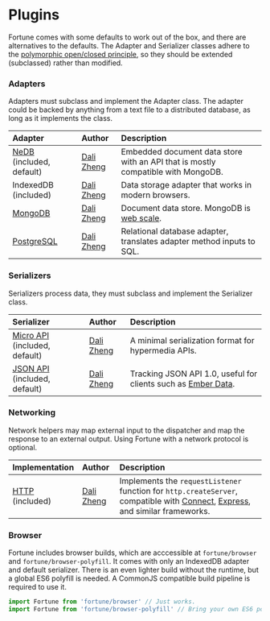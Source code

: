 # Plugins

Fortune comes with some defaults to work out of the box, and there are alternatives to the defaults. The Adapter and Serializer classes adhere to the [polymorphic open/closed principle](https://en.wikipedia.org/wiki/Open/closed_principle#Polymorphic_open.2Fclosed_principle), so they should be extended (subclassed) rather than modified.


### Adapters

Adapters must subclass and implement the Adapter class. The adapter could be backed by anything from a text file to a distributed database, as long as it implements the class.

| Adapter          | Author         | Description                             |
|:-----------------|:---------------|:----------------------------------------|
| [NeDB](https://github.com/louischatriot/nedb) (included, default) | [Dali Zheng](http://daliwa.li) | Embedded document data store with an API that is mostly compatible with MongoDB. |
| IndexedDB (included) | [Dali Zheng](http://daliwa.li) | Data storage adapter that works in modern browsers. |
| [MongoDB](https://github.com/fortunejs/fortune-mongodb) | [Dali Zheng](http://daliwa.li) | Document data store. MongoDB is [web scale](http://www.mongodb-is-web-scale.com/). |
| [PostgreSQL](https://github.com/fortunejs/fortune-pg) | [Dali Zheng](http://daliwa.li) | Relational database adapter, translates adapter method inputs to SQL. |


### Serializers

Serializers process data, they must subclass and implement the Serializer class.

| Serializer       | Author         | Description                             |
|:-----------------|:---------------|:----------------------------------------|
| [Micro API](http://micro-api.org) (included, default) | [Dali Zheng](http://daliwa.li) | A minimal serialization format for hypermedia APIs. |
| [JSON API](http://jsonapi.org) (included, default) | [Dali Zheng](http://daliwa.li) | Tracking JSON API 1.0, useful for clients such as [Ember Data](https://github.com/emberjs/data). |


### Networking

Network helpers may map external input to the dispatcher and map the response to an external output. Using Fortune with a network protocol is optional.

| Implementation   | Author         | Description                             |
|:-----------------|:---------------|:----------------------------------------|
| [HTTP](http://fortunejs.com/api/#net-http) (included) | [Dali Zheng](http://daliwa.li) | Implements the `requestListener` function for `http.createServer`, compatible with [Connect](https://github.com/senchalabs/connect), [Express](http://expressjs.com/), and similar frameworks. |


### Browser

Fortune includes browser builds, which are acccessible at `fortune/browser` and `fortune/browser-polyfill`. It comes with only an IndexedDB adapter and default serializer. There is an even lighter build without the runtime, but a global ES6 polyfill is needed. A CommonJS compatible build pipeline is required to use it.

```js
import Fortune from 'fortune/browser' // Just works.
import Fortune from 'fortune/browser-polyfill' // Bring your own ES6 polyfill.
```
